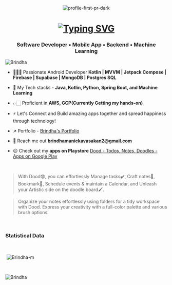 
<p align="center">
  <img src="https://github.com/TanotiCoder/TanotiCoder/assets/81159555/5356e100-2b97-41ad-952f-01e7ca07608a" alt="profile-first-pr-dark" />
</p>
<h1 align="center"><a href="https://git.io/typing-svg"><img src="https://readme-typing-svg.demolab.com?font=Fira+Code&pause=1000&width=435&lines=Hello!😉+This+is+Brindha" alt="Typing SVG" /></a></h1>

<h3 align="center">Software Developer • Mobile App • Backend • Machine Learning</h3>

<p align="left"> <img src="https://komarev.com/ghpvc/?username=Brindha-m&label=Profile%20views&color=0e75b6&style=flat" alt="Brindha" /> </p>


- 👩🏻‍💻 Passionate Android Developer **Kotlin | MVVM | Jetpack Compose | Firebase | Supabase | MongoDB | Postgres SQL**
  
- 🎯 My Tech stacks - **Java, Kotlin, Python, Spring Boot, and Machine Learning**
  
- 👉🏻 Proficient in **AWS, GCP(Currently Getting my hands-on)**
  
- ⚡ Let's Connect and Build amazing apps together and spread happiness through technology!

- ↗️ Portfolio - [Brindha's Portfolio](https://brindhamanick.carrd.co/)  

- 📧 Reach me out **brindhamanickavasakan2@gmail.com**

- 😉 Check out my **apps on Playstore** [Dood - Todos, Notes, Doodles - Apps on Google Play](https://play.google.com/store/apps/details?id=com.implementing.cozyspace)

<br>

> With Dood😎, you can effortlessly Manage tasks✔️, Craft notes📝, Bookmark🔖, Schedule events & maintain a Calendar, and Unleash your Artistic side on the doodle board🖌️.

> Organize your notes effortlessly using folders for a tidy workspace with Dood. Express your creativity with a full-color palette and various brush options.
<br>
<h3>Statistical Data</h3>
<br>

<p>&nbsp;<img align="center" src="https://github-readme-stats.vercel.app/api?username=Brindha-m&show_icons=true&locale=en&bg_color=0d1117&text_color=ffffff&repo=convoychat"
    alt="Brindha-m" /></p>

<br>

<p><img align="center" src="https://github-readme-streak-stats.herokuapp.com/?user=Brindha-m&theme=dark&background=0d1117&date_format=M%20j%5B%2C%20Y%5D" alt="Brindha" /></p>


